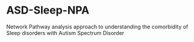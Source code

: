 # ASD-Sleep-NPA
Network Pathway analysis approach to understanding the comorbidity of Sleep disorders with Autism Spectrum Disorder
